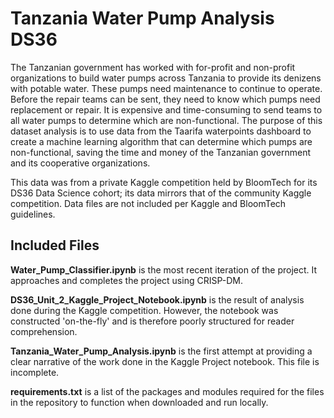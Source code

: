 # Tanzania Water Pump Analysis DS36

The Tanzanian government has worked with for-profit and non-profit organizations to build water pumps across Tanzania to provide its denizens with potable water. These pumps need maintenance to continue to operate. Before the repair teams can be sent, they need to know which pumps need replacement or repair. It is expensive and time-consuming to send teams to all water pumps to determine which are non-functional. The purpose of this dataset analysis is to use data from the Taarifa waterpoints dashboard to create a machine learning algorithm that can determine which pumps are non-functional, saving the time and money of the Tanzanian government and its cooperative organizations.

This data was from a private Kaggle competition held by BloomTech for its DS36 Data Science cohort; its data mirrors that of the community Kaggle competition. Data files are not included per Kaggle and BloomTech guidelines.

## Included Files

**Water_Pump_Classifier.ipynb** is the most recent iteration of the project. It approaches and completes the project using CRISP-DM.

**DS36_Unit_2_Kaggle_Project_Notebook.ipynb** is the result of analysis done during the Kaggle competition. However, the notebook was constructed 'on-the-fly' and is therefore poorly structured for reader comprehension.

**Tanzania_Water_Pump_Analysis.ipynb** is the first attempt at providing a clear narrative of the work done in the Kaggle Project notebook. This file is incomplete.

**requirements.txt** is a list of the packages and modules required for the files in the repository to function when downloaded and run locally.